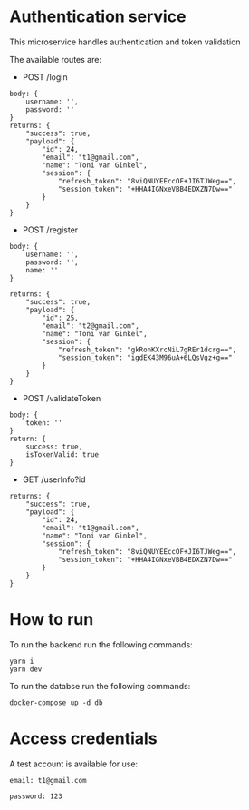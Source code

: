 <h1>Authentication service</h1>
This microservice handles authentication and token validation

The available routes are:

- POST /login

```
body: {
    username: '',
    password: ''
}
returns: {
    "success": true,
    "payload": {
        "id": 24,
        "email": "t1@gmail.com",
        "name": "Toni van Ginkel",
        "session": {
            "refresh_token": "8viQNUYEEccOF+JI6TJWeg==",
            "session_token": "+HHA4IGNxeVBB4EDXZN7Dw=="
        }
    }
}
```

- POST /register

```
body: {
    username: '',
    password: '',
    name: ''
}

returns: {
    "success": true,
    "payload": {
        "id": 25,
        "email": "t2@gmail.com",
        "name": "Toni van Ginkel",
        "session": {
            "refresh_token": "gkRonKXrcNiL7gREr1dcrg==",
            "session_token": "igdEK43M96uA+6LQsVgz+g=="
        }
    }
}
```
- POST /validateToken
```
body: {
    token: ''
}
return: {
    success: true,
    isTokenValid: true
}
```
- GET /userInfo?id
```
returns: {
    "success": true,
    "payload": {
        "id": 24,
        "email": "t1@gmail.com",
        "name": "Toni van Ginkel",
        "session": {
            "refresh_token": "8viQNUYEEccOF+JI6TJWeg==",
            "session_token": "+HHA4IGNxeVBB4EDXZN7Dw=="
        }
    }
}
```

<h1>How to run</h1>
To run the backend run the following commands:

```
yarn i
yarn dev
```

To run the databse run the following commands:

```docker-compose up -d db```

<h1>Access credentials</h1>
A test account is available for use:

`email: t1@gmail.com`

`password: 123`
